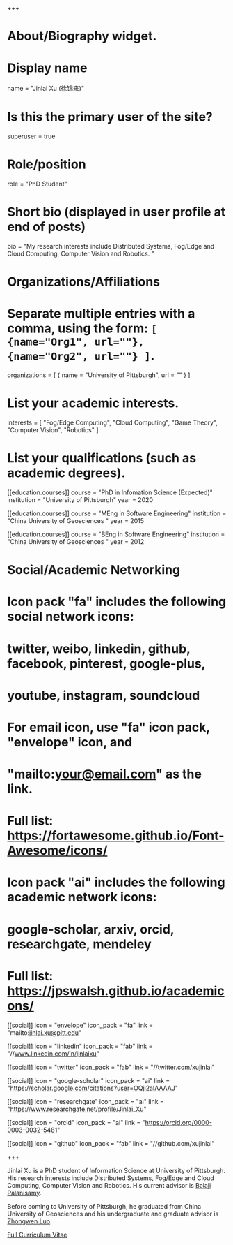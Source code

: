 +++
# About/Biography widget.

# Display name
name = "Jinlai Xu (徐锦来)"

# Is this the primary user of the site?
superuser = true

# Role/position
role = "PhD Student"

# Short bio (displayed in user profile at end of posts)
bio = "My research interests include Distributed Systems, Fog/Edge and Cloud Computing, Computer Vision and Robotics. "

# Organizations/Affiliations
#   Separate multiple entries with a comma, using the form: `[ {name="Org1", url=""}, {name="Org2", url=""} ]`.
organizations = [ { name = "University of Pittsburgh", url = "" } ]

# List your academic interests.
interests = [
    "Fog/Edge Computing",
    "Cloud Computing",
    "Game Theory",
    "Computer Vision",
	"Robotics"
]

# List your qualifications (such as academic degrees).
[[education.courses]]
  course = "PhD in Infomation Science (Expected)"
  institution = "University of Pittsburgh"
  year = 2020

[[education.courses]]
  course = "MEng in Software Engineering"
  institution = "China University of Geosciences "
  year = 2015

[[education.courses]]
  course = "BEng in Software Engineering"
  institution = "China University of Geosciences "
  year = 2012
 
 
   # Social/Academic Networking
  #
  # Icon pack "fa" includes the following social network icons:
  #
  #   twitter, weibo, linkedin, github, facebook, pinterest, google-plus,
  #   youtube, instagram, soundcloud
  #
  #   For email icon, use "fa" icon pack, "envelope" icon, and
  #   "mailto:your@email.com" as the link.
  #
  #   Full list: https://fortawesome.github.io/Font-Awesome/icons/
  #
  # Icon pack "ai" includes the following academic network icons:
  #
  #   google-scholar, arxiv, orcid, researchgate, mendeley
  #
  #   Full list: https://jpswalsh.github.io/academicons/


[[social]]
icon = "envelope"
icon_pack = "fa"
link = "mailto:jinlai.xu@pitt.edu"

[[social]]
icon = "linkedin"
icon_pack = "fab"
link = "//www.linkedin.com/in/jinlaixu"

[[social]]
icon = "twitter"
icon_pack = "fab"
link = "//twitter.com/xujinlai"

[[social]]
icon = "google-scholar"
icon_pack = "ai"
link = "https://scholar.google.com/citations?user=OQjl2aIAAAAJ"

[[social]]
icon = "researchgate"
icon_pack = "ai"
link = "https://www.researchgate.net/profile/Jinlai_Xu"

[[social]]
icon = "orcid"
icon_pack = "ai"
link = "https://orcid.org/0000-0003-0032-5481"

[[social]]
icon = "github"
icon_pack = "fab"
link = "//github.com/xujinlai"
 
+++


Jinlai Xu is a PhD student of Information Science at University of Pittsburgh. His research interests include Distributed Systems, Fog/Edge and Cloud Computing, Computer Vision and Robotics. 
His current advisor is [Balaji Palanisamy](http://www.sis.pitt.edu/bpalan/).

Before coming to University of Pittsburgh, he graduated from China University of Geosciences and his undergraduate and graduate advisor is [Zhongwen Luo](http://xgxy.cug.edu.cn/rjgcx/lzw/indexe.htm).

<a href="cv_XuJinlai.pdf" class="btn btn-info">Full Curriculum Vitae</a>
